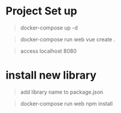 # Project Set up
> docker-compose up -d

> docker-compose run web vue create .

> access localhost 8080

# install new library
> add library name to package.json 

> docker-compose run web npm install
